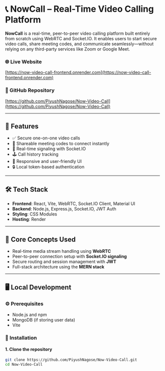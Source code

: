 # 📞 NowCall – Real-Time Video Calling Platform

**NowCall** is a real-time, peer-to-peer video calling platform built entirely from scratch using WebRTC and Socket.IO. It enables users to start secure video calls, share meeting codes, and communicate seamlessly—without relying on any third-party services like Zoom or Google Meet.

### 🌐 Live Website
[https://now-video-call-frontend.onrender.com](https://now-video-call-frontend.onrender.com)

### 📂 GitHub Repository
[https://github.com/PiyushNagose/Now-Video-Call](https://github.com/PiyushNagose/Now-Video-Call)

---

## 🚀 Features

- ✅ Secure one-on-one video calls  
- 🔗 Shareable meeting codes to connect instantly  
- 🔄 Real-time signaling with Socket.IO  
- 🕹️ Call history tracking  
- 📱 Responsive and user-friendly UI  
- 🔒 Local token-based authentication

---

## 🛠️ Tech Stack

- **Frontend**: React, Vite, WebRTC, Socket.IO Client, Material UI  
- **Backend**: Node.js, Express.js, Socket.IO, JWT Auth  
- **Styling**: CSS Modules  
- **Hosting**: Render

---

## 🧠 Core Concepts Used

- Real-time media stream handling using **WebRTC**
- Peer-to-peer connection setup with **Socket.IO signaling**
- Secure routing and session management with **JWT**
- Full-stack architecture using the **MERN stack**

---

## 🖥️ Local Development

### ⚙️ Prerequisites
- Node.js and npm
- MongoDB (if storing user data)
- Vite

### 📁 Installation

#### 1. Clone the repository
```bash
git clone https://github.com/PiyushNagose/Now-Video-Call.git
cd Now-Video-Call
